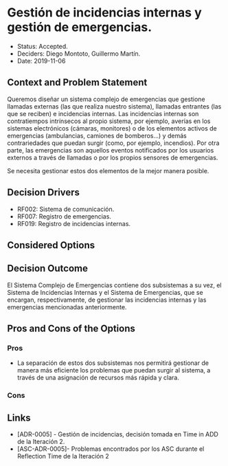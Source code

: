 # Gestión de incidencias internas y gestión de emergencias.

* Status: Accepted.
* Deciders: Diego Montoto, Guillermo Martín.
* Date: 2019-11-06


## Context and Problem Statement

Queremos diseñar un sistema complejo de emergencias que gestione llamadas externas (las que realiza nuestro sistema), llamadas entrantes (las que se reciben) e incidencias internas.
Las incidencias internas son contratiempos intrínsecos al propio sistema, por ejemplo, averías en los sistemas electrónicos (cámaras, monitores) o de los elementos activos de emergencias (ambulancias, camiones de bomberos...) y demás contrariedades que puedan surgir (como, por ejemplo, incendios).
Por otra parte, las emergencias son aquellos eventos notificados por los usuarios externos a través de llamadas o por los propios sensores de emergencias. 

Se necesita gestionar estos dos elementos de la mejor manera posible.

## Decision Drivers

* RF002: Sistema de comunicación.
* RF007: Registro de emergencias.
* RF019: Registro de incidencias internas.

## Considered Options


## Decision Outcome

El Sistema Complejo de Emergencias contiene dos subsistemas a su vez, el Sistema de Incidencias Internas y el Sistema de Emergencias, que se encargan, respectivamente, de gestionar las incidencias internas y las emergencias mencionadas anteriormente.

## Pros and Cons of the Options

### Pros

* La separación de estos dos subsistemas nos permitirá gestionar de manera más eficiente los problemas que puedan surgir al sistema, a través de una asignación de recursos más rápida y clara.

### Cons

## Links 

* [ADR-0005] - Gestión de incidencias, decisión tomada en Time in ADD de la Iteración 2.
* [ASC-ADR-0005]- Problemas encontrados por los ASC durante el Reflection Time de la Iteración 2

